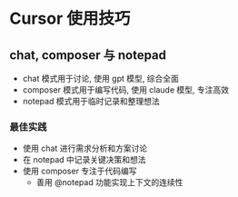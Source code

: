 # Cursor 使用技巧

## chat, composer 与 notepad

- chat 模式用于讨论, 使用 gpt 模型, 综合全面
- composer 模式用于编写代码, 使用 claude 模型, 专注高效
- notepad 模式用于临时记录和整理想法

### 最佳实践

- 使用 chat 进行需求分析和方案讨论
- 在 notepad 中记录关键决策和想法
- 使用 composer 专注于代码编写
  - 善用 @notepad 功能实现上下文的连续性

